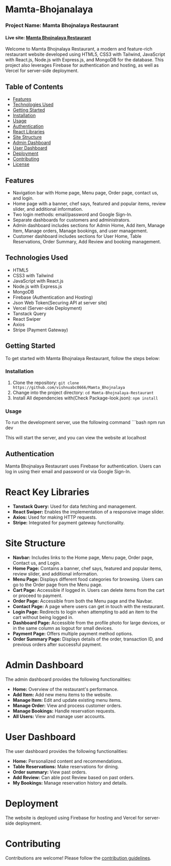 # Mamta-Bhojanalaya
### Project Name: Mamta Bhojnalaya Restaurant

#### Live site: [Mamta Bhojnalaya Restaurant](https://mamta-bhojnalaya-restaurant.web.app/)

Welcome to Mamta Bhojnalaya Restaurant, a modern and feature-rich restaurant website developed using HTML5, CSS3 with Tailwind, JavaScript with React.js, Node.js with Express.js, and MongoDB for the database. This project also leverages Firebase for authentication and hosting, as well as Vercel for server-side deployment.

## Table of Contents
- [Features](#features)
- [Technologies Used](#technologies-used)
- [Getting Started](#getting-started)
- [Installation](#installation)
- [Usage](#usage)
- [Authentication](#authentication)
- [React Libraries](#react-libraries)
- [Site Structure](#site-structure)
- [Admin Dashboard](#admin-dashboard)
- [User Dashboard](#user-dashboard)
- [Deployment](#deployment)
- [Contributing](#contributing)
- [License](#license)

## Features

- Navigation bar with Home page, Menu page, Order page, contact us, and login.
- Home page with a banner, chef says, featured and popular items, review slider, and additional information.
- Two login methods: email/password and Google Sign-In.
- Separate dashboards for customers and administrators.
- Admin dashboard includes sections for Admin Home, Add item, Manage Item, Manage orders, Manage bookings, and user management.
- Customer dashboard includes sections for User Home, Table Reservations, Order Summary, Add Review and booking management.

## Technologies Used

- HTML5
- CSS3 with Tailwind
- JavaScript with React.js
- Node.js with Express.js
- MongoDB
- Firebase (Authentication and Hosting)
- Json Web Token(Securing API at server site)
- Vercel (Server-side Deployment)
- Tanstack Query
- React Swiper
- Axios
- Stripe (Payment Gateway)

## Getting Started

To get started with Mamta Bhojnalaya Restaurant, follow the steps below:

### Installation

1. Clone the repository: `git clone https://github.com/vishnuabc0666/Mamta_Bhojnalaya`
2. Change into the project directory: `cd Mamta-Bhojnalaya-Restaurant`
3. Install All dependencies with(Check Package-look.json): `npm install`

### Usage

To run the development server, use the following command ```bash npm run dev

This will start the server, and you can view the website at localhost

## Authentication

Mamta Bhojnalaya Restaurant uses Firebase for authentication. Users can log in using their email and password or via Google Sign-In.


# React Key Libraries
 
- **Tanstack Query:** Used for data fetching and management.
- **React Swiper:** Enables the implementation of a responsive image slider.
- **Axios:** Used for making HTTP requests.
- **Stripe:** Integrated for payment gateway functionality.


# Site Structure

- **Navbar:** Includes links to the Home page, Menu page, Order page, Contact us, and Login.
- **Home Page:** Contains a banner, chef says, featured and popular items, review slider, and additional information.
- **Menu Page:** Displays different food categories for browsing. Users can go to the Order page from the Menu page.
- **Cart Page:** Accessible if logged in. Users can delete items from the cart or proceed to payment.
- **Order Page:** Accessible from both the Menu page and the Navbar.
- **Contact Page:** A page where users can get in touch with the restaurant.
- **Login Page:** Redirects to login when attempting to add an item to the cart without being logged in.
- **Dashboard Page:** Accessible from the profile photo for large devices, or in the same column as logout for small devices.
- **Payment Page:** Offers multiple payment method options.
- **Order Summary Page:** Displays details of the order, transaction ID, and previous orders after successful payment.


# Admin Dashboard

The admin dashboard provides the following functionalities:

- **Home:** Overview of the restaurant's performance.
- **Add Item:** Add new menu items to the website.
- **Manage Item:** Edit and update existing menu items.
- **Manage Order:** View and process customer orders.
- **Manage Bookings:** Handle reservation requests.
- **All Users:** View and manage user accounts.

# User Dashboard

The user dashboard provides the following functionalities:

- **Home:** Personalized content and recommendations.
- **Table Reservations:** Make reservations for dining.
- **Order summary:** View past orders.
- **Add Review:** Can able post Review based on past orders.
- **My Bookings:** Manage reservation history and details.

# Deployment

The website is deployed using Firebase for hosting and Vercel for server-side deployment.

# Contributing

Contributions are welcome! Please follow the [contribution guidelines](CONTRIBUTING.md).


